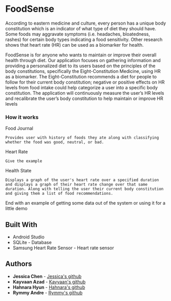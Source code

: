 # FoodSense

According to eastern medicine and culture, every person has a unique body constitution which is an indicator of what type of diet they should have. Some foods may aggravate symptoms (i.e. headaches, bloatedness, rashes) for certain body types indicating a food sensitivity. Other research shows that heart rate (HR) can be used as a biomarker for health. 

FoodSense is for anyone who wants to maintain or improve their overall health through diet. Our application focuses on gathering information and providing a personalized diet to its users based on the principles of the body constitutions, specifically the Eight-Constitution Medicine, using HR as a biomarker. The Eight-Constitution recommends a diet for people to follow for their current body constitution; negative or positive effects on HR levels from food intake could help categorize a user into a specific body constitution. The application will continuously measure the user’s HR levels and recalibrate the user’s body constitution to help maintain or improve HR levels

### How it works

Food Journal
```
Provides user with history of foods they ate along with classifying whether the food was good, neutral, or bad. 
```

Heart Rate

```
Give the example
```

Health State

```
Displays a graph of the user's heart rate over a specified duration and displays a graph of their heart rate change over that same duration. Along with telling the user their current body constitution and giving them a list of food recommendations.
```

End with an example of getting some data out of the system or using it for a little demo


## Built With

* Android Studio 
* SQLite - Database
* Samsung Heart Rate Sensor - Heart rate sensor

## Authors

* **Jessica Chen** - [Jessica's github](https://github.com/chenjessica1920)
* **Kayvaan Azad** - [Kavyaan's github](https://github.com/PurpleBooth)
* **Hahnara Hyun** - [Hahnara's github](https://github.com/hahnarahyun)
* **Rymmy Andre** - [Rymmy's github](https://github.com/randre0)

